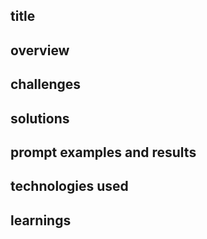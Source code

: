 ## title
## overview
## challenges
## solutions
## prompt examples and results
## technologies used
## learnings
